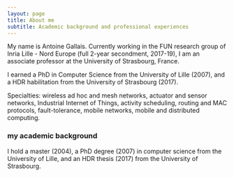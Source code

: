 ```yaml
---
layout: page
title: About me
subtitle: Academic background and professional experiences
---
```


My name is Antoine Gallais. Currently working in the FUN research group of Inria Lille - Nord Europe (full 2-year secondment, 2017-19), I am an associate professor at the University of Strasbourg, France. 

I earned a PhD in Computer Science from the University of Lille (2007), and a HDR habilitation from the University of Strasbourg (2017). 

Specialties: wireless ad hoc and mesh networks, actuator and sensor networks, Industrial Internet of Things, activity scheduling, routing and MAC protocols, fault-tolerance, mobile networks, mobile and distributed computing.


### my academic background
I hold a master (2004), a PhD degree (2007) in computer science from the University of Lille, and an HDR thesis (2017) from the University of Strasbourg.
